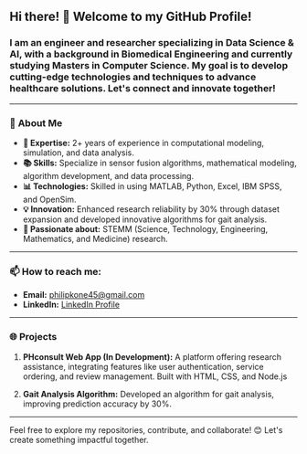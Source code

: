 
## Hi there! 👋 Welcome to my GitHub Profile! 

### I am an engineer and researcher specializing in **Data Science & AI**, with a background in **Biomedical Engineering** and currently studying Masters in Computer Science. My goal is to develop cutting-edge technologies and techniques to advance healthcare solutions. Let's connect and innovate together!

---

### 🔭 **About Me**
- **🌱 Expertise:** 2+ years of experience in computational modeling, simulation, and data analysis.
- **📚 Skills:** Specialize in sensor fusion algorithms, mathematical modeling, algorithm development, and data processing.
- **📊 Technologies:** Skilled in using MATLAB, Python, Excel, IBM SPSS, and OpenSim.
- **💡 Innovation:** Enhanced research reliability by 30% through dataset expansion and developed innovative algorithms for gait analysis.
- **🎯 Passionate about:** STEMM (Science, Technology, Engineering, Mathematics, and Medicine) research.

---

<!--### 🛠️ **Tech Stack**
- **Programming Languages:** 
  - Python
  - MATLAB
  - Simulink
  - HTML/CSS/JavaScript (for web projects)
- **Tools & Platforms:**
  - Git & GitHub
  - Google Cloud Platform (GCP)
  - Firebase
  - OpenSim (for biomechanics)
  - IBM SPSS (data analysis)
  - Visual Studio Code
- **Frameworks:** 
  - Node.js & Express (for backend development)
  - Flutter (for mobile development)
  - HTML/CSS (for web apps)

----->

<!--### 💼 **Experience**
- **Research Assistant**  
  **University of Ghana** | _Nov 2022 - Present_  
  Worked on research projects, developed experimental setups, and contributed to manuscript preparation.
  
- **Teaching Assistant**  
  **University of Ghana** | _Nov 2022 - Nov 2023_  
  Organized tutorials and laboratory sessions.

- **Clinical Engineer Intern**  
  **University of Ghana Medical Center Ltd (UGMC)** | _Jun 2021 - Aug 2021_  
  Collaborated with Biomedical Engineering professionals to ensure safe use of medical devices.

- **Summer Research Intern**  
  **Worcester Polytechnic Institute** | _Jun 2021 - Jul 2021_  
  Worked with students and professors, learning professional development skills and advancing BME knowledge.

<!-----

-### 📜 **Certifications**
- **Google Cloud Platform
- **Data Science**
- **Simulink**
- **GitHub Tutorials**
- **Introduction to Data Studio**

----->

### 📫 **How to reach me:**
- **Email:** [philipkone45@gmail.com](mailto:philipkone45@gmail.com)
- **LinkedIn:** [LinkedIn Profile](https://www.linkedin.com/in/philip-kone/)
<!--- **Portfolio:** [Portfolio Website](https://sites.google.com/view/photorportfolio/home)-->

---

### 🌐 **Projects** 
1. **PHconsult Web App (In Development):** A platform offering research assistance, integrating features like user authentication, service ordering, and review management. Built with HTML, CSS, and Node.js <!--, and Firebase.-->
   
2. **Gait Analysis Algorithm:** Developed an algorithm for gait analysis, improving prediction accuracy by 30%.

---

Feel free to explore my repositories, contribute, and collaborate! 😊 Let's create something impactful together.

<!--
**PhilipKone/PhilipKone** is a ✨ _special_ ✨ repository because its `README.md` (this file) appears on your GitHub profile.

Here are some ideas to get you started:

- 🔭 I’m currently working on ...
- 🌱 I’m currently learning ...
- 👯 I’m looking to collaborate on ...
- 🤔 I’m looking for help with ...
- 💬 Ask me about ...
- 📫 How to reach me: ...
- 😄 Pronouns: ...
- ⚡ Fun fact: ...
-->
